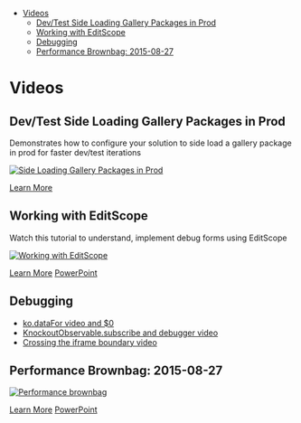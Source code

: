 * [Videos](#videos)
    * [Dev/Test Side Loading Gallery Packages in Prod](#videos-dev-test-side-loading-gallery-packages-in-prod)
    * [Working with EditScope](#videos-working-with-editscope)
    * [Debugging](#videos-debugging)
    * [Performance Brownbag: 2015-08-27](#videos-performance-brownbag-2015-08-27)


<a name="videos"></a>
# Videos

<a name="videos-dev-test-side-loading-gallery-packages-in-prod"></a>
## Dev/Test Side Loading Gallery Packages in Prod
Demonstrates how to configure your solution to side load a gallery package in prod for faster dev/test iterations

[![Side Loading Gallery Packages in Prod](../media/videos/sideloadgallery.png)](https://auxdocs.blob.core.windows.net/videos/GalleryPackaging_H264_4500kbps_AAC_und_ch2_128kbps.mp4)

[Learn More](../../gallery-sdk/generated/index-gallery.md#gallery-package-development-and-debugging)

<a name="videos-working-with-editscope"></a>
## Working with EditScope
Watch this tutorial to understand, implement debug forms using EditScope

[![Working with EditScope](../media/videos/editscope.png)](https://auxdocs.blob.core.windows.net/videos/EditScope_H264_4500kbps_AAC_und_ch2_128kbps.mp4)

[Learn More](portalfx-forms-working-with-edit-scopes.md)
[PowerPoint](https://auxdocs.blob.core.windows.net/videos/editscope20150312.pptx)

<a name="videos-debugging"></a>
## Debugging

- [ko.dataFor video and $0](https://auxdocs.blob.core.windows.net/videos/koDataFor.mp4)
- [KnockoutObservable.subscribe and debugger video](https://auxdocs.blob.core.windows.net/videos/kosubscribe.mp4)
- [Crossing the iframe boundary video](https://auxdocs.blob.core.windows.net/videos/messageContext.mp4)

<a name="videos-performance-brownbag-2015-08-27"></a>
## Performance Brownbag: 2015-08-27

[![Performance brownbag](../media/videos/performancebrownbag.png)](https://auxdocs.blob.core.windows.net/videos/IbizaExtensionPerfandReliabilityBrownBag20150826_H264_4500kbps_AAC_und_ch2_128kbps.mp4)

[Learn More](portalfx-performance.md)
[PowerPoint](https://auxdocs.blob.core.windows.net/videos/PerfBrownbag_8_26_2015.pptx)
